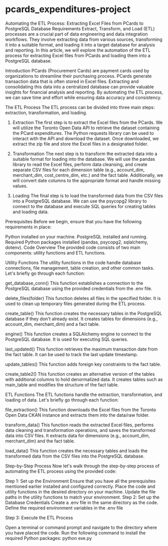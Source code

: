 # pcards_expenditures-project
Automating the ETL Process: Extracting Excel Files from PCards to PostgreSQL Database
Requirements
Extract, Transform, and Load (ETL) processes are a crucial part of data engineering and data integration workflows. They involve extracting data from various sources, transforming it into a suitable format, and loading it into a target database for analysis and reporting. In this article, we will explore the automation of the ETL process for extracting Excel files from PCards and loading them into a PostgreSQL database.

Introduction
PCards (Procurement Cards) are payment cards used by organizations to streamline their purchasing process. PCards generate transaction data that is often stored in Excel files. Extracting and consolidating this data into a centralized database can provide valuable insights for financial analysis and reporting. By automating the ETL process, we can save time and effort while ensuring data accuracy and consistency.

The ETL Process
The ETL process can be divided into three main steps: extraction, transformation, and loading.

1. Extraction
The first step is to extract the Excel files from the PCards. We will utilize the Toronto Open Data API to retrieve the dataset containing the PCard expenditures. The Python requests library can be used to interact with the API and download the dataset. Once downloaded, we extract the zip file and store the Excel files in a designated folder.

2. Transformation
The next step is to transform the extracted data into a suitable format for loading into the database. We will use the pandas library to read the Excel files, perform data cleansing, and create separate CSV files for each dimension table (e.g., account_dim, merchant_dim, cost_centre_dim, etc.) and the fact table. Additionally, we will convert date columns to the appropriate format and handle missing values.

3. Loading
The final step is to load the transformed data from the CSV files into a PostgreSQL database. We can use the psycopg2 library to connect to the database and execute SQL queries for creating tables and loading data.

Prerequisites
Before we begin, ensure that you have the following requirements in place:

Python installed on your machine.
PostgreSQL installed and running.
Required Python packages installed (pandas, psycopg2, sqlalchemy, dotenv).
Code Overview
The provided code consists of two main components: utility functions and ETL functions.

Utility Functions
The utility functions in the code handle database connections, file management, table creation, and other common tasks. Let's briefly go through each function:

get_database_conn()
This function establishes a connection to the PostgreSQL database using the provided credentials from the .env file.

delete_files(folder)
This function deletes all files in the specified folder. It is used to clean up temporary files generated during the ETL process.

create_table()
This function creates the necessary tables in the PostgreSQL database if they don't already exist. It creates tables for dimensions (e.g., account_dim, merchant_dim) and a fact table.

engine()
This function creates a SQLAlchemy engine to connect to the PostgreSQL database. It is used for executing SQL queries.

last_updated()
This function retrieves the maximum transaction date from the fact table. It can be used to track the last update timestamp.

update_tables()
This function adds foreign key constraints to the fact table.

create_table2()
This function creates an alternative version of the tables with additional columns to hold denormalized data. It creates tables such as main_table and modifies the structure of the fact table.

ETL Functions
The ETL functions handle the extraction, transformation, and loading of data. Let's briefly go through each function:

file_extraction()
This function downloads the Excel files from the Toronto Open Data CKAN instance and extracts them into the data/raw folder.

transform_data()
This function reads the extracted Excel files, performs data cleaning and transformation operations, and saves the transformed data into CSV files. It extracts data for dimensions (e.g., account_dim, merchant_dim) and the fact table.

load_data()
This function creates the necessary tables and loads the transformed data from the CSV files into the PostgreSQL database.

Step-by-Step Process
Now let's walk through the step-by-step process of automating the ETL process using the provided code:

Step 1: Set up the Environment
Ensure that you have all the prerequisites mentioned earlier installed and configured correctly.
Place the code and utility functions in the desired directory on your machine.
Update the file paths in the utility functions to match your environment.
Step 2: Set up the Database Credentials
Create a .env file in the same directory as the code.
Define the required environment variables in the .env file

Step 3: Execute the ETL Process

Open a terminal or command prompt and navigate to the directory where you have placed the code.
Run the following command to install the required Python packages:
python exe.py